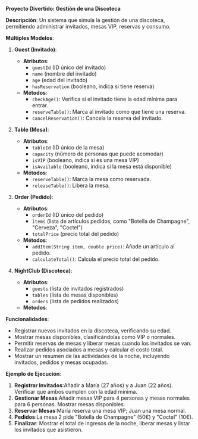 **Proyecto Divertido: Gestión de una Discoteca**

**Descripción**:
Un sistema que simula la gestión de una discoteca, permitiendo administrar invitados, mesas VIP, reservas y consumo.

**Múltiples Modelos**:

1. **Guest (Invitado)**:

   - **Atributos**:
     - `guestId` (ID único del invitado)
     - `name` (nombre del invitado)
     - `age` (edad del invitado)
     - `hasReservation` (booleano, indica si tiene reserva)
   - **Métodos**:
     - `checkAge()`: Verifica si el invitado tiene la edad mínima para entrar.
     - `reserveTable()`: Marca al invitado como que tiene una reserva.
     - `cancelReservation()`: Cancela la reserva del invitado.
2. **Table (Mesa)**:

   - **Atributos**:
     - `tableId` (ID único de la mesa)
     - `capacity` (número de personas que puede acomodar)
     - `isVIP` (booleano, indica si es una mesa VIP)
     - `isAvailable` (booleano, indica si la mesa está disponible)
   - **Métodos**:
     - `reserveTable()`: Marca la mesa como reservada.
     - `releaseTable()`: Libera la mesa.
3. **Order (Pedido)**:

   - **Atributos**:
     - `orderId` (ID único del pedido)
     - `items` (lista de artículos pedidos, como "Botella de Champagne", "Cerveza", "Coctel")
     - `totalPrice` (precio total del pedido)
   - **Métodos**:
     - `addItem(String item, double price)`: Añade un artículo al pedido.
     - `calculateTotal()`: Calcula el precio total del pedido.
4. **NightClub (Discoteca)**:

   - **Atributos**:
     - `guests` (lista de invitados registrados)
     - `tables` (lista de mesas disponibles)
     - `orders` (lista de pedidos realizados)
   - **Métodos**:

**Funcionalidades**:

- Registrar nuevos invitados en la discoteca, verificando su edad.
- Mostrar mesas disponibles, clasificándolas como VIP o normales.
- Permitir reservas de mesas y liberar mesas cuando los invitados se van.
- Realizar pedidos asociados a mesas y calcular el costo total.
- Mostrar un resumen de las actividades de la noche, incluyendo invitados, pedidos y mesas ocupadas.

**Ejemplo de Ejecución**:

1. **Registrar Invitados**:Añadir a María (27 años) y a Juan (22 años). Verificar que ambos cumplen con la edad mínima.
2. **Gestionar Mesas**:Añadir mesas VIP para 4 personas y mesas normales para 6 personas. Mostrar mesas disponibles.
3. **Reservar Mesas**:María reserva una mesa VIP; Juan una mesa normal.
4. **Pedidos**:La mesa 2 pide "Botella de Champagne" (50€) y "Coctel" (10€).
5. **Finalizar**:
   Mostrar el total de ingresos de la noche, liberar mesas y listar los invitados que asistieron.

